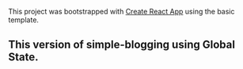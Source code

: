 This project was bootstrapped with [Create React App](https://github.com/facebook/create-react-app) using the basic template.

## This version of simple-blogging using Global State.
